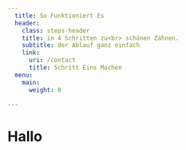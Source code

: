 ```yaml
---
  title: So Funktioniert Es
  header:
    class: steps-header
    title: in 4 Schritten zu<br> schönen Zähnen.
    subtitle: der Ablauf ganz einfach
    link:
      uri: /contact
      title: Schritt Eins Machen
  menu:
    main:
      weight: 0

---
```

# Hallo
